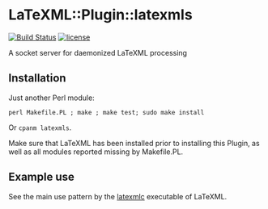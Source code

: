 # LaTeXML::Plugin::latexmls

[![Build Status](https://secure.travis-ci.org/dginev/LaTeXML-Plugin-latexmls.png?branch=master)](https://travis-ci.org/dginev/LaTeXML-Plugin-latexmls)
[![license](http://img.shields.io/badge/license-Unlicense-blue.svg)](https://raw.githubusercontent.com/dginev/LaTeXML-Plugin-latexmls/master/LICENSE)

A socket server for daemonized LaTeXML processing

## Installation

Just another Perl module:
```
perl Makefile.PL ; make ; make test; sudo make install
```

Or ```cpanm latexmls```.

Make sure that LaTeXML has been installed prior to installing this Plugin, as well as all modules reported missing by Makefile.PL.

## Example use

See the main use pattern by the [latexmlc](https://github.com/brucemiller/LaTeXML/blob/master/bin/latexmlc#L123) executable of LaTeXML.
